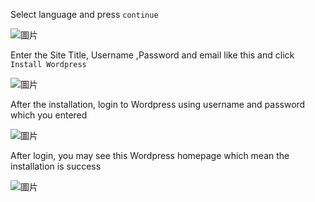 
Select language and press `continue`

![圖片](https://user-images.githubusercontent.com/74434769/141368170-f6897d47-ff02-4bbe-8b90-e98690258f41.png)

Enter the Site Title, Username ,Password and email like this and click `Install Wordpress`

![圖片](https://user-images.githubusercontent.com/74434769/141368386-32cd1b29-6b64-4676-bef2-6459700c1de4.png)

After the installation, login to Wordpress using username and password which you entered

![圖片](https://user-images.githubusercontent.com/74434769/141368523-2105c97c-5ab4-42a5-952c-41c40c04be72.png)

After login, you may see this Wordpress homepage which mean the installation is success

![圖片](https://user-images.githubusercontent.com/74434769/141368762-c559c00b-1ab5-4c20-94b9-bbb7512a976e.png)

